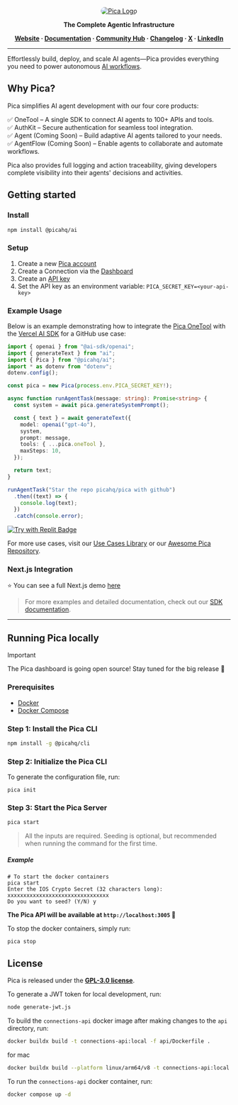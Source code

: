 <p align="center">
  <a href="https://picaos.com">
    <img alt="Pica Logo" src="./resources/images/banner.png" style="border-radius: 10px;">
  </a>
</p>

<p align="center"><b>The Complete Agentic Infrastructure</b></p>

<p align="center">
  <b>
    <a href="https://www.picaos.com/">Website</a>
    ·
    <a href="https://docs.picaos.com">Documentation</a>
    ·
    <a href="https://www.picaos.com/community">Community Hub</a>
    ·
    <a href="https://www.picaos.com/community/changelog">Changelog</a>
    ·
    <a href="https://x.com/picahq">X</a>
    ·
    <a href="https://www.linkedin.com/company/picahq">LinkedIn</a>
  </b>
</p>

---

Effortlessly build, deploy, and scale AI agents—Pica provides everything you need to power autonomous [AI workflows](https://www.picaos.com/community/connectors).

## Why Pica?

Pica simplifies AI agent development with our four core products:

✅ OneTool – A single SDK to connect AI agents to 100+ APIs and tools. <br/>
✅ AuthKit – Secure authentication for seamless tool integration. <br/>
✅ Agent (Coming Soon) – Build adaptive AI agents tailored to your needs. <br/>
✅ AgentFlow (Coming Soon) – Enable agents to collaborate and automate workflows. <br/>

Pica also provides full logging and action traceability, giving developers complete visibility into their agents' decisions and activities.

## Getting started

### Install

```bash
npm install @picahq/ai
```

### Setup

1. Create a new [Pica account](https://app.picaos.com)
2. Create a Connection via the [Dashboard](https://app.picaos.com/connections)
3. Create an [API key](https://app.picaos.com/settings/api-keys)
4. Set the API key as an environment variable: `PICA_SECRET_KEY=<your-api-key>`

### Example Usage

Below is an example demonstrating how to integrate the [Pica OneTool](https://www.npmjs.com/package/@picahq/ai) with the [Vercel AI SDK](https://www.npmjs.com/package/ai) for a GitHub use case:

```typescript
import { openai } from "@ai-sdk/openai";
import { generateText } from "ai";
import { Pica } from "@picahq/ai";
import * as dotenv from "dotenv";
dotenv.config();

const pica = new Pica(process.env.PICA_SECRET_KEY!);

async function runAgentTask(message: string): Promise<string> {
  const system = await pica.generateSystemPrompt();

  const { text } = await generateText({
    model: openai("gpt-4o"),
    system,
    prompt: message,
    tools: { ...pica.oneTool },
    maxSteps: 10,
  });

  return text;
}

runAgentTask("Star the repo picahq/pica with github")
  .then((text) => {
    console.log(text);
  })
  .catch(console.error);
```

[![Try with Replit Badge](https://replit.com/badge?caption=Try%20with%20Replit)](https://replit.com/@picahq/Pica-or-GitHub-Star-Demo)


For more use cases, visit our [Use Cases Library](https://www.picaos.com/community/use-cases) or our [Awesome Pica Repository](https://github.com/picahq/awesome-pica).

### Next.js Integration

⭐️ You can see a full Next.js demo [here](https://github.com/picahq/onetool-demo)


> For more examples and detailed documentation, check out our [SDK documentation](https://docs.picaos.com/sdk/vercel-ai).

---

## Running Pica locally

> [!IMPORTANT]
> The Pica dashboard is going open source! Stay tuned for the big release 🚀

### Prerequisites

* [Docker](https://docs.docker.com/engine/)
* [Docker Compose](https://docs.docker.com/compose/)

### Step 1: Install the Pica CLI

```sh
npm install -g @picahq/cli
```

### Step 2: Initialize the Pica CLI

To generate the configuration file, run:

```shell
pica init
```

### Step 3: Start the Pica Server

```sh
pica start
```

> All the inputs are required. Seeding is optional, but recommended when running the command for the first time.

##### Example

```Shell
# To start the docker containers
pica start
Enter the IOS Crypto Secret (32 characters long): xxxxxxxxxxxxxxxxxxxxxxxxxxxxxxxx
Do you want to seed? (Y/N) y
```

**The Pica API will be available at `http://localhost:3005` 🚀**

To stop the docker containers, simply run:

```Shell
pica stop
```


## License

Pica is released under the [**GPL-3.0 license**](LICENSE).

To generate a JWT token for local development, run:

```sh
node generate-jwt.js
```

To build the `connections-api` docker image after making changes to the `api` directory, run:

```sh
docker buildx build -t connections-api:local -f api/Dockerfile .
```

for mac
```sh
docker buildx build --platform linux/arm64/v8 -t connections-api:local -f api/Dockerfile .
```

To run the `connections-api` docker container, run:

```sh
docker compose up -d
```

